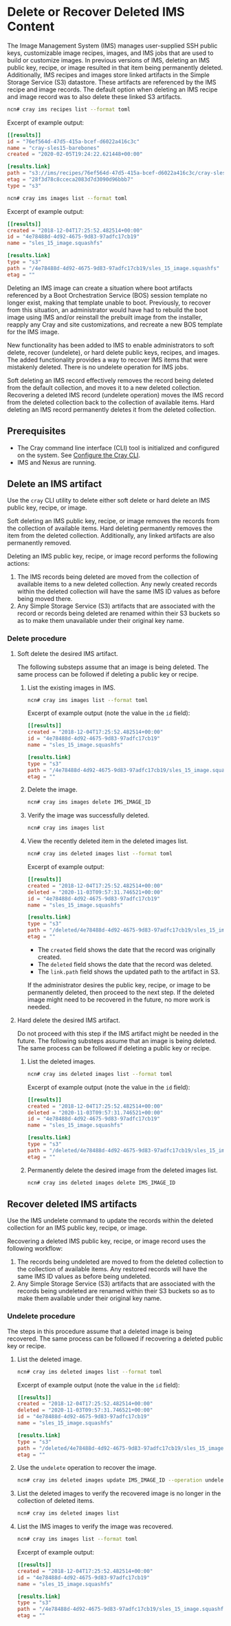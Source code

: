 # Delete or Recover Deleted IMS Content

The Image Management System \(IMS\) manages user-supplied SSH public keys, customizable image recipes, images, and IMS jobs that are used to build or customize images.
In previous versions of IMS, deleting an IMS public key, recipe, or image resulted in that item being permanently deleted. Additionally, IMS recipes and images store
linked artifacts in the Simple Storage Service \(S3\) datastore. These artifacts are referenced by the IMS recipe and image records. The default option when deleting
an IMS recipe and image record was to also delete these linked S3 artifacts.

```bash
ncn# cray ims recipes list --format toml
```

Excerpt of example output:

```toml
[[results]]
id = "76ef564d-47d5-415a-bcef-d6022a416c3c"
name = "cray-sles15-barebones"
created = "2020-02-05T19:24:22.621448+00:00"

[results.link]
path = "s3://ims/recipes/76ef564d-47d5-415a-bcef-d6022a416c3c/cray-sles15-barebones.tgz"
etag = "28f3d78c8cceca2083d7d3090d96bbb7"
type = "s3"
```

```bash
ncn# cray ims images list --format toml
```

Excerpt of example output:

```toml
[[results]]
created = "2018-12-04T17:25:52.482514+00:00"
id = "4e78488d-4d92-4675-9d83-97adfc17cb19"
name = "sles_15_image.squashfs"

[results.link]
type = "s3"
path = "/4e78488d-4d92-4675-9d83-97adfc17cb19/sles_15_image.squashfs"
etag = ""
```

Deleting an IMS image can create a situation where boot artifacts referenced by a Boot Orchestration Service \(BOS\) session template no longer exist, making that
template unable to boot. Previously, to recover from this situation, an administrator would have had to rebuild the boot image using IMS and/or reinstall the prebuilt
image from the installer, reapply any Cray and site customizations, and recreate a new BOS template for the IMS image.

New functionality has been added to IMS to enable administrators to soft delete, recover \(undelete\), or hard delete public keys, recipes, and images. The added
functionality provides a way to recover IMS items that were mistakenly deleted. There is no undelete operation for IMS jobs.

Soft deleting an IMS record effectively removes the record being deleted from the default collection, and moves it to a new deleted collection. Recovering a deleted
IMS record \(undelete operation\) moves the IMS record from the deleted collection back to the collection of available items. Hard deleting an IMS record permanently
deletes it from the deleted collection.

## Prerequisites

* The Cray command line interface \(CLI\) tool is initialized and configured on the system.
  See [Configure the Cray CLI](../configure_cray_cli.md).
* IMS and Nexus are running.

## Delete an IMS artifact

Use the `cray` CLI utility to delete either soft delete or hard delete an IMS public key, recipe, or image.

Soft deleting an IMS public key, recipe, or image removes the records from the collection of available items. Hard deleting permanently removes the item from the deleted collection.
Additionally, any linked artifacts are also permanently removed.

Deleting an IMS public key, recipe, or image record performs the following actions:

1. The IMS records being deleted are moved from the collection of available items to a new deleted collection. Any newly created records within the deleted collection will have the
   same IMS ID values as before being moved there.
1. Any Simple Storage Service \(S3\) artifacts that are associated with the record or records being deleted are renamed within their S3 buckets so as to make them unavailable under
   their original key name.

### Delete procedure

1. Soft delete the desired IMS artifact.

    The following substeps assume that an image is being deleted. The same process can be followed if deleting a public key or recipe.

    1. List the existing images in IMS.

        ```bash
        ncn# cray ims images list --format toml
        ```

        Excerpt of example output (note the value in the `id` field):

        ```toml
        [[results]]
        created = "2018-12-04T17:25:52.482514+00:00"
        id = "4e78488d-4d92-4675-9d83-97adfc17cb19"
        name = "sles_15_image.squashfs"

        [results.link]
        type = "s3"
        path = "/4e78488d-4d92-4675-9d83-97adfc17cb19/sles_15_image.squashfs"
        etag = ""
        ```

    1. Delete the image.

        ```bash
        ncn# cray ims images delete IMS_IMAGE_ID
        ```

    1. Verify the image was successfully deleted.

        ```bash
        ncn# cray ims images list
        ```

    1. View the recently deleted item in the deleted images list.

        ```bash
        ncn# cray ims deleted images list --format toml
        ```

        Excerpt of example output:

        ```toml
        [[results]]
        created = "2018-12-04T17:25:52.482514+00:00"
        deleted = "2020-11-03T09:57:31.746521+00:00"
        id = "4e78488d-4d92-4675-9d83-97adfc17cb19"
        name = "sles_15_image.squashfs"

        [results.link]
        type = "s3"
        path = "/deleted/4e78488d-4d92-4675-9d83-97adfc17cb19/sles_15_image.squashfs"
        etag = ""
        ```

        * The `created` field shows the date that the record was originally created.
        * The `deleted` field shows the date that the record was deleted.
        * The `link.path` field shows the updated path to the artifact in S3.

        If the administrator desires the public key, recipe, or image to be permanently deleted, then proceed to the next step.
        If the deleted image might need to be recovered in the future, no more work is needed.

1. Hard delete the desired IMS artifact.

    Do not proceed with this step if the IMS artifact might be needed in the future. The following substeps assume that an image is being deleted. The same process can be followed if deleting a public key or recipe.

    1. List the deleted images.

        ```bash
        ncn# cray ims deleted images list --format toml
        ```

        Excerpt of example output (note the value in the `id` field):

        ```toml
        [[results]]
        created = "2018-12-04T17:25:52.482514+00:00"
        deleted = "2020-11-03T09:57:31.746521+00:00"
        id = "4e78488d-4d92-4675-9d83-97adfc17cb19"
        name = "sles_15_image.squashfs"

        [results.link]
        type = "s3"
        path = "/deleted/4e78488d-4d92-4675-9d83-97adfc17cb19/sles_15_image.squashfs"
        etag = ""
        ```

    1. Permanently delete the desired image from the deleted images list.

        ```bash
        ncn# cray ims deleted images delete IMS_IMAGE_ID
        ```

## Recover deleted IMS artifacts

Use the IMS undelete command to update the records within the deleted collection for an IMS public key, recipe, or image.

Recovering a deleted IMS public key, recipe, or image record uses the following workflow:

1. The records being undeleted are moved to from the deleted collection to the collection of available items. Any restored records will have the same IMS ID values as before being undeleted.
1. Any Simple Storage Service \(S3\) artifacts that are associated with the records being undeleted are renamed within their S3 buckets so as to make them available under their original key name.

### Undelete procedure

The steps in this procedure assume that a deleted image is being recovered. The same process can be followed if recovering a deleted public key or recipe.

1. List the deleted image.

    ```bash
    ncn# cray ims deleted images list --format toml
    ```

    Excerpt of example output (note the value in the `id` field):

    ```toml
    [[results]]
    created = "2018-12-04T17:25:52.482514+00:00"
    deleted = "2020-11-03T09:57:31.746521+00:00"
    id = "4e78488d-4d92-4675-9d83-97adfc17cb19"
    name = "sles_15_image.squashfs"

    [results.link]
    type = "s3"
    path = "/deleted/4e78488d-4d92-4675-9d83-97adfc17cb19/sles_15_image.squashfs"
    etag = ""
    ```

1. Use the `undelete` operation to recover the image.

    ```bash
    ncn# cray ims deleted images update IMS_IMAGE_ID --operation undelete
    ```

1. List the deleted images to verify the recovered image is no longer in the collection of deleted items.

    ```bash
    ncn# cray ims deleted images list
    ```

1. List the IMS images to verify the image was recovered.

    ```bash
    ncn# cray ims images list --format toml
    ```

    Excerpt of example output:

    ```toml
    [[results]]
    created = "2018-12-04T17:25:52.482514+00:00"
    id = "4e78488d-4d92-4675-9d83-97adfc17cb19"
    name = "sles_15_image.squashfs"

    [results.link]
    type = "s3"
    path = "/4e78488d-4d92-4675-9d83-97adfc17cb19/sles_15_image.squashfs"
    etag = ""
    ```
